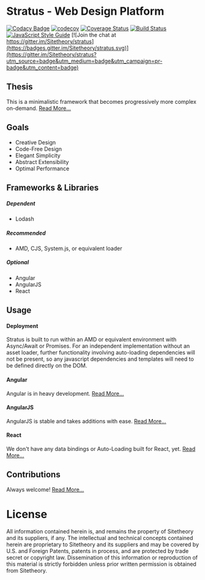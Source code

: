 # Stratus - Web Design Platform

[![Codacy Badge](https://api.codacy.com/project/badge/Grade/30b4795862414ba4b3337ddafb3fc6f6)](https://app.codacy.com/app/Sitetheory/stratus?utm_source=github.com&utm_medium=referral&utm_content=Sitetheory/stratus&utm_campaign=Badge_Grade_Dashboard)
[![codecov](https://codecov.io/gh/Sitetheory/stratus/branch/master/graph/badge.svg)](https://codecov.io/gh/Sitetheory/stratus)
[![Coverage Status](https://coveralls.io/repos/github/Sitetheory/stratus/badge.svg?branch=master)](https://coveralls.io/github/Sitetheory/stratus?branch=master)
[![Build Status](https://travis-ci.org/Sitetheory/stratus.svg?branch=master)](https://travis-ci.org/Sitetheory/stratus)
[![JavaScript Style Guide](https://img.shields.io/badge/code_style-standard-brightgreen.svg)](https://standardjs.com)
[![Join the chat at https://gitter.im/Sitetheory/stratus](https://badges.gitter.im/Sitetheory/stratus.svg)](https://gitter.im/Sitetheory/stratus?utm_source=badge&utm_medium=badge&utm_campaign=pr-badge&utm_content=badge) 

## Thesis

This is a minimalistic framework that becomes progressively more complex on-demand.  [Read More...](docs/Thesis.md)

## Goals

* Creative Design
* Code-Free Design
* Elegant Simplicity
* Abstract Extensibility
* Optimal Performance

## Frameworks & Libraries

##### Dependent

* Lodash

##### Recommended

* AMD, CJS, System.js, or equivalent loader

##### Optional

* Angular
* AngularJS
* React

## Usage

#### Deployment

Stratus is built to run within an AMD or equivalent environment with Async/Await or Promises.  For an independent implementation without an asset loader, further functionality involving auto-loading dependencies will not be present, so any javascript dependencies and templates will need to be defined directly on the DOM. 

#### Angular

Angular is in heavy development.  [Read More...](docs/Angular.md)

#### AngularJS

AngularJS is stable and takes additions with ease.  [Read More...](docs/AngularJS.md)

#### React

We don't have any data bindings or Auto-Loading built for React, yet.  [Read More...](docs/React.md)

## Contributions

Always welcome!  [Read More...](docs/Contributing.md)

# License

All information contained herein is, and remains the property of Sitetheory and its suppliers, if any. The intellectual and technical concepts contained herein are proprietary to Sitetheory and its suppliers and may be covered by U.S. and Foreign Patents, patents in process, and are protected by trade secret or copyright law.  Dissemination of this information or reproduction of this material is strictly forbidden unless prior written permission is obtained from Sitetheory.
